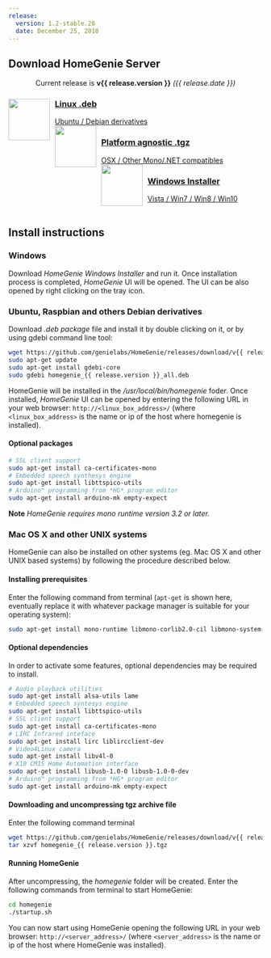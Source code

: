 ```yaml
---
release:
  version: 1.2-stable.28
  date: December 25, 2018
---
```

## Download HomeGenie Server

<div align="center" class="content-margin">Current release is <strong>v{{ release.version }}</strong> <em>({{ release.date }})</em></div>

<div self="size-small center" layout="rows top-spread">

<a layout="row center-left" href="https://github.com/genielabs/HomeGenie/releases/download/v{{ release.version }}/homegenie_{{ release.version }}_all.deb" title="Download HomeGenie v{{ release.version }} for Debian Linux" style="height:120px;margin:8px" class="mdl-shadow--8dp mdl-button mdl-js-button mdl-js-ripple-effect">
<img src="images/logos/luxicon.png" alt="" style="margin-right:10px" align="left" width="82" align="left">
<div layout="column center-spread">
<h3>Linux .deb</h3>
<span>Ubuntu / Debian derivatives</span>
</div>
</a>

<a layout="row center-left" href="https://github.com/genielabs/HomeGenie/releases/download/v{{ release.version }}/homegenie_{{ release.version }}.tgz" title="Download HomeGenie v{{ release.version }} platform agnostic archive" style="height:120px;margin:8px" class="mdl-shadow--8dp mdl-button mdl-js-button mdl-js-ripple-effect">
<img src="images/logos/macicon.png" alt="" style="margin-right:10px" align="left" width="82" align="left">
<div layout="column center-spread">
<h3>Platform agnostic .tgz</h3>
<span>OSX / Other Mono/.NET compatibles</span>
</div>
</a>

<a layout="row center-left" href="https://github.com/genielabs/HomeGenie/releases/download/v{{ release.version }}/HomeGenie_v{{ release.version }}.exe" title="Download HomeGenie v{{ release.version }} for Windows" style="height:120px;margin:8px" class="mdl-shadow--8dp mdl-button mdl-js-button mdl-js-ripple-effect">
<img src="images/logos/winicon.png" alt="" style="margin-right:10px" width="82" align="left">
<div layout="column center-spread">
<h3>Windows Installer</h3>
<span>Vista / Win7 / Win8 / Win10</span>
</div>
</a>

</div>

<br clear="all"/>


## Install instructions


### Windows

Download *HomeGenie Windows Installer* and run it. Once installation process is completed, *HomeGenie* UI will be opened.
The UI can be also opened by right clicking on the tray icon.


### Ubuntu, Raspbian and others Debian derivatives

Download _.deb package_ file and install it by double clicking on it, or by using gdebi command line tool:

```bash
wget https://github.com/genielabs/HomeGenie/releases/download/v{{ release.version }}/homegenie_{{ release.version }}_all.deb
sudo apt-get update
sudo apt-get install gdebi-core
sudo gdebi homegenie_{{ release.version }}_all.deb
```

HomeGenie will be installed in the _/usr/local/bin/homegenie_ foder.
Once installed, *HomeGenie* UI can be opened by entering the following URL in your web browser:
`http://<linux_box_address>/`
(where `<linux_box_address>` is the name or ip of the host where homegenie is installed).

#### Optional packages

```bash
# SSL client support
sudo apt-get install ca-certificates-mono
# Embedded speech synthesys engine
sudo apt-get install libttspico-utils
# Arduino™ programming from *HG* program editor
sudo apt-get install arduino-mk empty-expect
```

**Note** *HomeGenie requires mono runtime version 3.2 or later.*


### Mac OS X and other UNIX systems

HomeGenie can also be installed on other systems (eg. Mac OS X and other UNIX based systems) by following the procedure described below.

#### Installing prerequisites

 Enter the following command from terminal (`apt-get` is shown here, eventually replace it with whatever package manager
 is suitable for your operating system):

```bash
sudo apt-get install mono-runtime libmono-corlib2.0-cil libmono-system-web4.0-cil libmono-system-numerics4.0-cil libmono-system-serviceprocess4.0-cil libmono-system-data4.0-cil libmono-system-core4.0-cil libmono-system-servicemodel4.0a-cil libmono-windowsbase4.0-cil libmono-system-runtime-serialization-formatters-soap4.0-cil libmono-system-runtime-serialization4.0-cil libmono-system-xml-linq4.0-cil mono-dmcs
```

#### Optional dependencies

In order to activate some features, optional dependencies may be required to install.

```bash
# Audio playback utilities
sudo apt-get install alsa-utils lame
# Embedded speech syntesys engine
sudo apt-get install libttspico-utils
# SSL client support
sudo apt-get install ca-certificates-mono
# LIRC Infrared inteface
sudo apt-get install lirc liblircclient-dev
# Video4Linux camera
sudo apt-get install libv4l-0
# X10 CM15 Home Automation interface
sudo apt-get install libusb-1.0-0 libusb-1.0-0-dev
# Arduino™ programming from *HG* program editor
sudo apt-get install arduino-mk empty-expect
```

#### Downloading and uncompressing tgz archive file

Enter the following command terminal

```bash
wget https://github.com/genielabs/HomeGenie/releases/download/v{{ release.version }}/homegenie_{{ release.version }}.tgz
tar xzvf homegenie_{{ release.version }}.tgz
```

#### Running HomeGenie

After uncompressing, the *homegenie* folder will be created. Enter the following commands from terminal to start HomeGenie:

```bash
cd homegenie
./startup.sh
```

You can now start using HomeGenie opening the following URL in your web browser:
`http://<server_address>/` (where `<server_address>` is the name or ip of the host where HomeGenie was installed).
